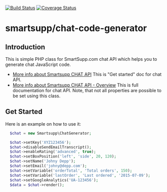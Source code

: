 [![Build Status](https://travis-ci.org/smartsupp/chat-code-generator.svg)](https://travis-ci.org/smartsupp/chat-code-generator)
[![Coverage Status](https://coveralls.io/repos/smartsupp/chat-code-generator/badge.svg?branch=master&service=github)](https://coveralls.io/github/smartsupp/chat-code-generator?branch=master)

smartsupp/chat-code-generator
===============

## Introduction

This is simple PHP class for SmartSupp.com chat API which helps you to generate chat JavaScript code.

* [More info about Smartsupp CHAT API](https://developers.smartsupp.com/chat/configuration) This is "Get started" doc for chat API.
* [More info about Smartsupp CHAT API - Overview](https://developers.smartsupp.com/chat/overview) This is full documentation for chat API. Note, that not all properties are possible to be set using this class.

## Get Started

Here is an example on how to use it:

```php
  $chat = new Smartsupp\ChatGenerator;

  $chat->setKey('XYZ123456');
  $chat->disableSendEmailTranscript();
  $chat->enableRating('advanced', true);
  $chat->setBoxPosition('left', 'side', 20, 120);
  $chat->setName('Johny Depp');
  $chat->setEmail('johny@depp.com');
  $chat->setVariable('orderTotal', 'Total orders', 150);
  $chat->setVariable('lastOrder', 'Last ordered', '2015-07-09');
  $chat->setGoogleAnalytics('UA-123456');
  $data = $chat->render();
```
